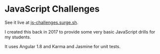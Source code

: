 
# JavaScript Challenges
See it live at [js-challenges.surge.sh](https://js-challenges.surge.sh/).

I created this back in 2017 to provide some very basic JavaScript drills for my students.

It uses Angular 1.8 and Karma and Jasmine for unit tests.
